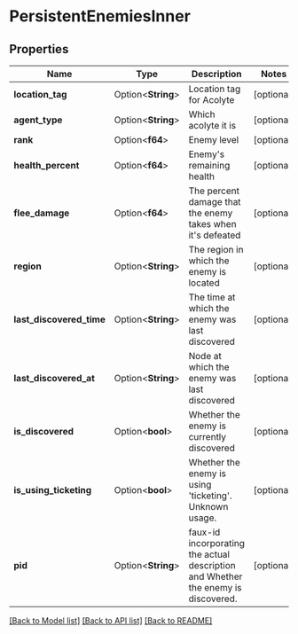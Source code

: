 # PersistentEnemiesInner

## Properties

Name | Type | Description | Notes
------------ | ------------- | ------------- | -------------
**location_tag** | Option<**String**> | Location tag for Acolyte | [optional]
**agent_type** | Option<**String**> | Which acolyte it is | [optional]
**rank** | Option<**f64**> | Enemy level | [optional]
**health_percent** | Option<**f64**> | Enemy's remaining health | [optional]
**flee_damage** | Option<**f64**> | The percent damage that the enemy takes when it's defeated | [optional]
**region** | Option<**String**> | The region in which the enemy is located | [optional]
**last_discovered_time** | Option<**String**> | The time at which the enemy was last discovered | [optional]
**last_discovered_at** | Option<**String**> | Node at which the enemy was last discovered | [optional]
**is_discovered** | Option<**bool**> | Whether the enemy is currently discovered | [optional]
**is_using_ticketing** | Option<**bool**> | Whether the enemy is using 'ticketing'. Unknown usage. | [optional]
**pid** | Option<**String**> | faux-id incorporating the actual description and Whether the enemy is discovered. | [optional]

[[Back to Model list]](../README.md#documentation-for-models) [[Back to API list]](../README.md#documentation-for-api-endpoints) [[Back to README]](../README.md)


